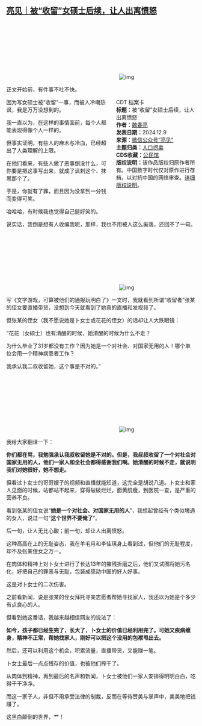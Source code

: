 <!--1733762214000-->
[亮见｜被“收留”女硕士后续，让人出离愤怒](https://chinadigitaltimes.net/chinese/713812.html)
------

<p><img decoding="async" src="data:image/svg+xml,%3Csvg%20xmlns='http://www.w3.org/2000/svg'%20viewBox='0%200%200%200'%3E%3C/svg%3E" alt="img" data-lazy-src="https://chinadigitaltimes.net/chinese/files/2024/12/post-713812-67571c44985ae."><noscript><img decoding="async" src="https://chinadigitaltimes.net/chinese/files/2024/12/post-713812-67571c44985ae." alt="img"></noscript></p><p>正文开始前，有件事不吐不快。</p><div style="width:42%;float:right;padding-left:20px;"><div class="su-spoiler su-spoiler-style-fancy su-spoiler-icon-chevron-circle" data-scroll-offset="0" data-anchor-in-url="no"><div class="su-spoiler-title" tabindex="0" role="button"><span class="su-spoiler-icon"></span>CDT 档案卡</div><div class="su-spoiler-content su-u-clearfix su-u-trim"><strong>标题：</strong>被“收留”女硕士后续，让人出离愤怒<br><strong>作者：</strong><a href="https://chinadigitaltimes.net/space/亮见" target="_blank">魏春亮</a><br><strong>发表日期：</strong>2024.12.9<br><strong>来源：</strong><a href="https://web.archive.org/web/https://mp.weixin.qq.com/s/09tlnKBGXtfAWmhwaUawQA" target="_blank">微信公众号“亮见”</a><br><strong>主题归类：</strong><a href="https://chinadigitaltimes.net/space/人口拐卖" target="_blank">人口拐卖</a><br><strong>CDS收藏：</strong><a href="https://chinadigitaltimes.net/space/%E5%85%AC%E6%B0%91%E9%A6%86" target="_blank" rel="noopener">公民馆</a><br><strong>版权说明：</strong>该作品版权归原作者所有。中国数字时代仅对原作进行存档，以对抗中国的网络审查。<a href="https://chinadigitaltimes.net/chinese/copyright">详细版权说明</a>。</div></div></div><p>因为写女硕士被“收留”一事，而被人冷嘲热讽，我是万万没想到的。</p><p>我一直以为，在这样的事情面前，每个人都能表现得像个人一样的。</p><p>但事实证明，有些人的麻木与冷血，已经超出了人类理解的上限。</p><p>在他们看来，有些人做了恶事倒没什么，可你要是把这事写出来，就成了讽刺这个、抹黑那个了。</p><p>于是，你就有了罪，而且因为没拿到一分钱而变得可笑。</p><p>哈哈哈，有时候我也觉得自己挺好笑的。</p><p>说实话，我倒是想有人收编我呢，那样，我也不用被人这么奚落，还回不了一句。</p><p><img decoding="async" src="data:image/svg+xml,%3Csvg%20xmlns='http://www.w3.org/2000/svg'%20viewBox='0%200%200%200'%3E%3C/svg%3E" alt="img" data-lazy-src="https://chinadigitaltimes.net/chinese/files/2024/12/post-713812-67571c44bc543.png"><noscript><img decoding="async" src="https://chinadigitaltimes.net/chinese/files/2024/12/post-713812-67571c44bc543.png" alt="img"></noscript></p><p>写《文字游戏，可算被他们的通报玩明白了》一文时，我就看到所谓“收留者”张某的侄女要直播带货，没想到今天就看到了她真的直播和发视频了。</p><p>但张某的侄女（我不愿说她是卜女士或花花的侄女）的话却让人大跌眼镜：</p><p>“花花（女硕士）也有清醒的时候，她清醒的时候为什么不走？</p><p>为什么毕业了31岁都没有工作？因为她是一个对社会、对国家无用的人！哪个单位会用一个精神病患者工作？</p><p>我承认我二叔收留她，这个事是不对的。”</p><p><img decoding="async" src="data:image/svg+xml,%3Csvg%20xmlns='http://www.w3.org/2000/svg'%20viewBox='0%200%200%200'%3E%3C/svg%3E" alt="img" data-lazy-src="https://chinadigitaltimes.net/chinese/files/2024/12/post-713812-67571c44f3f4a.png"><noscript><img decoding="async" src="https://chinadigitaltimes.net/chinese/files/2024/12/post-713812-67571c44f3f4a.png" alt="img"></noscript></p><p>我给大家翻译一下：</p><p><strong>你们都在骂，我勉强承认我叔收留她是不对的。但是，我叔叔收留了一个对社会对国家无用的人，他们一家人和全社会都得感谢我们啊。她清醒的时候不走，就说明我们对她很好，她不想走。</strong></p><p>但看过卜女士的哥哥嫂子的视频和直播就能知道，这完全是胡说八道。卜女士和家人见面的时候，站都站不起来，穿得破破烂烂，面黄肌瘦，到医院一查，是严重的营养不良。</p><p>看到张某的侄女说“<strong>她是一个对社会、对国家无用的人</strong>”，我想起曾经有个类似境遇的女人，说过一句“<strong>这个世界不要俺了</strong>”。</p><p>后一句，让人无比心酸；前一句，却让人出离愤怒。</p><p>这种高高在上的无耻姿态，我在羊毛月和李佳琪身上看到过，但他们的无耻程度，却不及张某侄女之万一。</p><p>在肉体和精神上对卜女士进行了长达13年的摧残折磨之后，他们又试图将她污名化，好把自己的罪恶与无耻，包装成感动中国的好人好事。</p><p>这是对卜女士的二次伤害。</p><p>之前看新闻，说是张某的侄女拜托寻亲志愿者帮她寻找家人，我还以为她是个多少有点良心的人。</p><p>但看到她这番话，我越来越相信网友的说法了：</p><p><strong>如今，孩子都已经生完了，长大了，卜女士的价值已经利用完了。可她又疾病缠身，精神不正常，帮她找家人，刚好可以把这个没用的包袱甩出去。</strong></p><p>然后，还可以利用这个机会，积累流量，直播带货，又能赚一笔。</p><p>卜女士最后一点点残存的价值，也被他们榨干了。</p><p>从肉体到精神，再到最后的名声和新闻，卜女士被他们一家人安排得明明白白，吃得干干净净。</p><p>而这一家子人，非但不用承受法律的制裁，反而在等待赞美与掌声中，美美地把钱赚了。</p><p>这黑白颠倒的世界，艹！</p><div class="addtoany_share_save_container addtoany_content addtoany_content_bottom"><div class="a2a_kit a2a_kit_size_32 addtoany_list" data-a2a-url="https://chinadigitaltimes.net/chinese/713812.html" data-a2a-title="亮见｜被“收留”女硕士后续，让人出离愤怒"><a class="a2a_button_facebook" href="https://www.addtoany.com/add_to/facebook?linkurl=https%3A%2F%2Fchinadigitaltimes.net%2Fchinese%2F713812.html&amp;linkname=%E4%BA%AE%E8%A7%81%EF%BD%9C%E8%A2%AB%E2%80%9C%E6%94%B6%E7%95%99%E2%80%9D%E5%A5%B3%E7%A1%95%E5%A3%AB%E5%90%8E%E7%BB%AD%EF%BC%8C%E8%AE%A9%E4%BA%BA%E5%87%BA%E7%A6%BB%E6%84%A4%E6%80%92" title="Facebook" rel="nofollow noopener" target="_blank"></a><a class="a2a_button_twitter" href="https://www.addtoany.com/add_to/twitter?linkurl=https%3A%2F%2Fchinadigitaltimes.net%2Fchinese%2F713812.html&amp;linkname=%E4%BA%AE%E8%A7%81%EF%BD%9C%E8%A2%AB%E2%80%9C%E6%94%B6%E7%95%99%E2%80%9D%E5%A5%B3%E7%A1%95%E5%A3%AB%E5%90%8E%E7%BB%AD%EF%BC%8C%E8%AE%A9%E4%BA%BA%E5%87%BA%E7%A6%BB%E6%84%A4%E6%80%92" title="Twitter" rel="nofollow noopener" target="_blank"></a><a class="a2a_button_telegram" href="https://www.addtoany.com/add_to/telegram?linkurl=https%3A%2F%2Fchinadigitaltimes.net%2Fchinese%2F713812.html&amp;linkname=%E4%BA%AE%E8%A7%81%EF%BD%9C%E8%A2%AB%E2%80%9C%E6%94%B6%E7%95%99%E2%80%9D%E5%A5%B3%E7%A1%95%E5%A3%AB%E5%90%8E%E7%BB%AD%EF%BC%8C%E8%AE%A9%E4%BA%BA%E5%87%BA%E7%A6%BB%E6%84%A4%E6%80%92" title="Telegram" rel="nofollow noopener" target="_blank"></a><a class="a2a_button_reddit" href="https://www.addtoany.com/add_to/reddit?linkurl=https%3A%2F%2Fchinadigitaltimes.net%2Fchinese%2F713812.html&amp;linkname=%E4%BA%AE%E8%A7%81%EF%BD%9C%E8%A2%AB%E2%80%9C%E6%94%B6%E7%95%99%E2%80%9D%E5%A5%B3%E7%A1%95%E5%A3%AB%E5%90%8E%E7%BB%AD%EF%BC%8C%E8%AE%A9%E4%BA%BA%E5%87%BA%E7%A6%BB%E6%84%A4%E6%80%92" title="Reddit" rel="nofollow noopener" target="_blank"></a><a class="a2a_button_whatsapp" href="https://www.addtoany.com/add_to/whatsapp?linkurl=https%3A%2F%2Fchinadigitaltimes.net%2Fchinese%2F713812.html&amp;linkname=%E4%BA%AE%E8%A7%81%EF%BD%9C%E8%A2%AB%E2%80%9C%E6%94%B6%E7%95%99%E2%80%9D%E5%A5%B3%E7%A1%95%E5%A3%AB%E5%90%8E%E7%BB%AD%EF%BC%8C%E8%AE%A9%E4%BA%BA%E5%87%BA%E7%A6%BB%E6%84%A4%E6%80%92" title="WhatsApp" rel="nofollow noopener" target="_blank"></a><a class="a2a_button_email" href="https://www.addtoany.com/add_to/email?linkurl=https%3A%2F%2Fchinadigitaltimes.net%2Fchinese%2F713812.html&amp;linkname=%E4%BA%AE%E8%A7%81%EF%BD%9C%E8%A2%AB%E2%80%9C%E6%94%B6%E7%95%99%E2%80%9D%E5%A5%B3%E7%A1%95%E5%A3%AB%E5%90%8E%E7%BB%AD%EF%BC%8C%E8%AE%A9%E4%BA%BA%E5%87%BA%E7%A6%BB%E6%84%A4%E6%80%92" title="Email" rel="nofollow noopener" target="_blank"></a><a class="a2a_button_copy_link" href="https://www.addtoany.com/add_to/copy_link?linkurl=https%3A%2F%2Fchinadigitaltimes.net%2Fchinese%2F713812.html&amp;linkname=%E4%BA%AE%E8%A7%81%EF%BD%9C%E8%A2%AB%E2%80%9C%E6%94%B6%E7%95%99%E2%80%9D%E5%A5%B3%E7%A1%95%E5%A3%AB%E5%90%8E%E7%BB%AD%EF%BC%8C%E8%AE%A9%E4%BA%BA%E5%87%BA%E7%A6%BB%E6%84%A4%E6%80%92" title="Copy Link" rel="nofollow noopener" target="_blank"></a><a class="a2a_dd addtoany_share_save addtoany_share" href="https://www.addtoany.com/share"></a></div></div>
